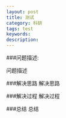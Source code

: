 ```yaml
---
layout: post
title: 测试
category: 科研
tags: test
keywords: 
description: 
---
```


###问题描述:
<div>问题描述</div>

###解决思路
解决思路

###解决过程
解决过程

###总结
总结







